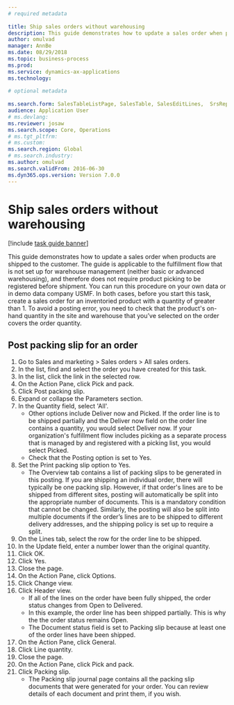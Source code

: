 ```yaml
--- 
# required metadata 
 
title: Ship sales orders without warehousing
description: This guide demonstrates how to update a sales order when products are shipped to the customer. 
author: omulvad
manager: AnnBe 
ms.date: 08/29/2018
ms.topic: business-process 
ms.prod:  
ms.service: dynamics-ax-applications 
ms.technology:  
 
# optional metadata 
 
ms.search.form: SalesTableListPage, SalesTable, SalesEditLines,  SrsReportViewerForm, SalesTableLineQuantity, CustPackingSlipJournal   
audience: Application User 
# ms.devlang:  
ms.reviewer: josaw
ms.search.scope: Core, Operations 
# ms.tgt_pltfrm:  
# ms.custom:  
ms.search.region: Global
# ms.search.industry: 
ms.author: omulvad
ms.search.validFrom: 2016-06-30 
ms.dyn365.ops.version: Version 7.0.0 
---
```

# Ship sales orders without warehousing

[!include [task guide banner](../../includes/task-guide-banner.md)]

This guide demonstrates how to update a sales order when products are shipped to the customer. The guide is applicable to the fulfillment flow that is not set up for warehouse management (neither basic or advanced warehousing), and therefore does not require product picking to be registered before shipment. You can run this procedure on your own data or in demo data company USMF. In both cases, before you start this task, create a sales order for an inventoried product with a quantity of greater than 1. To avoid a posting error, you need to check that the product's on-hand quantity in the site and warehouse that you’ve selected on the order covers the order quantity.


## Post packing slip for an order
1. Go to Sales and marketing > Sales orders > All sales orders.
2. In the list, find and select the order you have created for this task.
3. In the list, click the link in the selected row.
4. On the Action Pane, click Pick and pack.
5. Click Post packing slip.
6. Expand or collapse the Parameters section.
7. In the Quantity field, select 'All'.
    * Other options include Deliver now and Picked. If the order line is to be shipped partially and the Deliver now field on the order line contains a quantity, you would select Deliver now. If your organization's fulfillment flow includes picking as a separate process that is managed by and registered with a picking list, you would select Picked.  
    * Check that the Posting option is set to Yes.  
8. Set the Print packing slip option to Yes.
    * The Overview tab contains a list of packing slips to be generated in this posting. If you are shipping an individual order, there will typically be one packing slip. However, if that order's lines are to be shipped from different sites, posting will automatically be split into the appropriate number of documents. This is a mandatory condition that cannot be changed. Similarly, the posting will also be split into multiple documents if the order’s lines are to be shipped to different delivery addresses, and the shipping policy is set up to require a split.  
9. On the Lines tab, select the row for the order line to be shipped.
10. In the Update field, enter a number lower than the original quantity.
11. Click OK.
12. Click Yes.
13. Close the page.
14. On the Action Pane, click Options.
15. Click Change view.
16. Click Header view.
    * If all of the lines on the order have been fully shipped, the order status changes from Open to Delivered.  
    * In this example, the order line has been shipped partially. This is why the the order status remains Open.     
    * The Document status field is set to Packing slip because at least one of the order lines have been shipped.  
17. On the Action Pane, click General.
18. Click Line quantity.
19. Close the page.
20. On the Action Pane, click Pick and pack.
21. Click Packing slip.
    * The Packing slip journal page contains all the packing slip documents that were generated for your order. You can review details of each document and print them, if you wish.  

